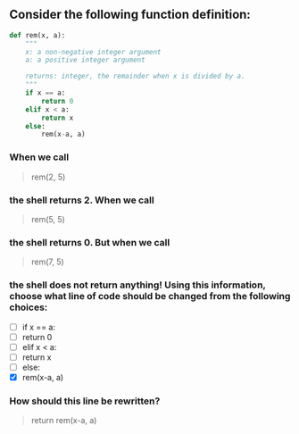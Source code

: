 ## Consider the following function definition:

```py
def rem(x, a):
    """
    x: a non-negative integer argument
    a: a positive integer argument

    returns: integer, the remainder when x is divided by a.
    """
    if x == a:
        return 0
    elif x < a:
        return x
    else:
        rem(x-a, a)
```
### When we call

> rem(2, 5)
### the shell returns 2. When we call

> rem(5, 5)
### the shell returns 0. But when we call

> rem(7, 5)
### the shell does not return anything! Using this information, choose what line of code should be changed from the following choices:


- [ ] if x == a:
- [ ] return 0
- [ ] elif x < a:
- [ ] return x
- [ ] else:
- [x] rem(x-a, a)

### How should this line be rewritten?

> return rem(x-a, a)
